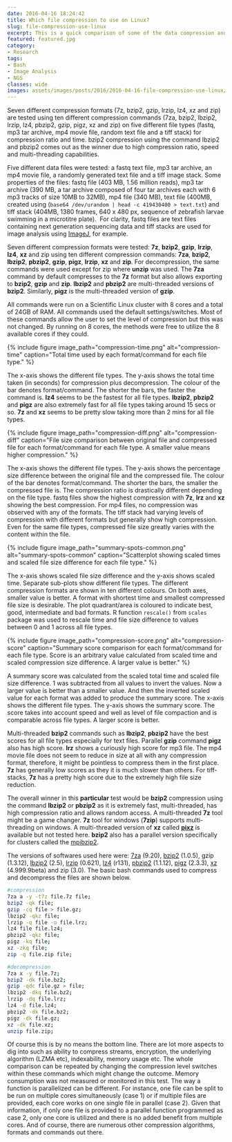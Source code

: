 ```yaml
---
date: 2016-04-16 18:24:42
title: Which file compression to use on Linux?
slug: file-compression-use-linux
excerpt: This is a quick comparison of some of the data compression and decompression formats on Linux. The idea is to compare compression/decompression time and compression size difference using seven compression formats on five different file types.
featured: featured.jpg
category:
- Research
tags:
- Bash
- Image Analysis
- NGS
classes: wide
images: assets/images/posts/2016/2016-04-16-file-compression-use-linux/
---
```


Seven different compression formats (7z, bzip2, gzip, lrzip, lz4, xz and zip) are tested using ten different compression commands (7za, bzip2, lbzip2, lrzip, lz4, pbzip2, gzip, pigz, xz and zip) on five different file types (fastq, mp3 tar archive, mp4 movie file, random text file and a tiff stack) for compression ratio and time. bzip2 compression using the command lbzip2 and pbzip2 comes out as the winner due to high compression ratio, speed and multi-threading capabilities.

<!-- read more -->

Five different data files were tested: a fastq text file, mp3 tar archive, an mp4 movie file, a randomly generated text file and a tiff image stack. Some properties of the files: fastq file (403 MB, 1.56 million reads), mp3 tar archive (390 MB, a tar archive composed of four tar archives each with 6 mp3 tracks of size 10MB to 32MB), mp4 file (340 MB), text file (400MB, created using (`base64 /dev/urandom | head -c 419430400 > text.txt`) and tiff stack (404MB, 1380 frames, 640 x 480 px, sequence of zebrafish larvae swimming in a microtitre plate).  For clarity, fastq files are text files containing next generation sequencing data and tiff stacks are used for image analysis using [ImageJ](https://imagej.nih.gov/ij/), for example.

Seven different compression formats were tested: **7z**, **bzip2**, **gzip**, **lrzip**, **lz4**, **xz** and zip using ten different compression commands: **7za**, **bzip2**, **lbzip2**, **pbzip2**, **gzip**, **pigz**, **lrzip**, **xz** and **zip**. For decompression, the same commands were used except for zip where **unzip** was used. The **7za** command by default compresses to the **7z** format but also allows exporting to **bzip2**, **gzip** and **zip**. **lbzip2** and **pbzip2** are multi-threaded versions of **bzip2**. Similarly, **pigz** is the multi-threaded version of **gzip**.

All commands were run on a Scientific Linux cluster with 8 cores and a total of 24GB of RAM. All commands used the default settings/switches. Most of these commands allow the user to set the level of compression but this was not changed. By running on 8 cores, the methods were free to utilize the 8 available cores if they could.

{%
  include figure
  image_path="compression-time.png"
  alt="compression-time"
  caption="Total time used by each format/command for each file type."
%}

The x-axis shows the different file types. The y-axis shows the total time taken (in seconds) for compression plus decompression. The colour of the bar denotes format/command. The shorter the bars, the faster the command is. **lz4** seems to be the fastest for all file types. **lbzip2**, **pbzip2** and **pigz** are also extremely fast for all file types taking around 15 secs or so. **7z** and **xz** seems to be pretty slow taking more than 2 mins for all file types.

{%
  include figure
  image_path="compression-diff.png"
  alt="compression-diff"
  caption="File size comparison between original file and compressed file for each format/command for each file type. A smaller value means higher compression."
%}

The x-axis shows the different file types. The y-axis shows the percentage size difference between the original file and the compressed file. The colour of the bar denotes format/command. The shorter the bars, the smaller the compressed file is. The compression ratio is drastically different depending on the file type. fastq files show the highest compression with **7z**, **lrz** and **xz** showing the best compression. For mp4 files, no compression was observed with any of the formats. The tiff stack had varying levels of compression with different formats but generally show high compression. Even for the same file types, compressed file size greatly varies with the content within the file.

{%
  include figure
  image_path="summary-spots-common.png"
  alt="summary-spots-common"
  caption="Scatterplot showing scaled times and scaled file size difference for each file type."
%}

The x-axis shows scaled file size difference and the y-axis shows scaled time. Separate sub-plots show different file types. The different compression formats are shown in ten different colours. On both axes, smaller value is better. A format with shortest time and smallest compressed file size is desirable. The plot quadrant/area is coloured to indicate best, good, intermediate and bad formats. R function `rescale()` from `scales` package was used to rescale time and file size difference to values between 0 and 1 across all file types.

{%
  include figure
  image_path="compression-score.png"
  alt="compression-score"
  caption="Summary score comparison for each format/command for each file type. Score is an arbitrary value calculated from scaled time and scaled compression size difference. A larger value is better."
%}

A summary score was calculated from the scaled total time and scaled file size difference. 1 was subtracted from all values to invert the values. Now a larger value is better than a smaller value. And then the inverted scaled value for each format was added to produce the summary score. The x-axis shows the different file types. The y-axis shows the summary score. The score takes into account speed and well as level of file compaction and is comparable across file types. A larger score is better.

Multi-threaded **bzip2** commands such as **lbzip2**, **pbzip2** have the best scores for all file types especially for text files. Parallel **gzip** command **pigz** also has high score. **lrz** shows a curiously high score for mp3 file. The mp4 movie file does not seem to reduce in size at all with any compression format, therefore, it might be pointless to compress them in the first place. **7z** has generally low scores as they it is much slower than others. For tiff-stacks, **7z** has a pretty high score due to the extremely high file size reduction.

The overall winner in this **particular** test would be **bzip2** compression using the command **lbzip2** or **pbzip2** as it is extremely fast, multi-threaded, has high compression ratio and allows random access. A multi-threaded **7z** tool might be a game changer. **7z** tool for windows (**7zip**) supports multi-threading on windows. A multi-threaded version of **xz** called **[pixz](https://github.com/vasi/pixz)** is available but not tested here. **bzip2** also has a parallel version specifically for clusters called the [mpibzip2](http://compression.ca/mpibzip2/).

The versions of softwares used here were: [7za](http://www.7-zip.org/) (9.20), [bzip2](http://www.bzip.org/) (1.0.5), gzip (1.3.12), [lbzip2](http://lbzip2.org/) (2.5), [lrzip](https://github.com/ckolivas/lrzip) (0.621), [lz4](http://cyan4973.github.io/lz4/) (r131), [pbzip2](http://compression.ca/pbzip2/) (1.1.12), [pigz](http://zlib.net/pigz/) (2.3.3), [xz](http://tukaani.org/xz/) (4.999.9beta) and zip (3.0). The basic bash commands used to compress and decompress the files are shown below.

```bash
#compression
7za a -y -t7z file.7z file;
bzip2 -qk file;
gzip -cq file > file.gz;
lbzip2 -qkz file;
lrzip -q file -o file.lrz;
lz4 file file.lz4;
pbzip2 -qkz file;
pigz -kq file;
xz -zkq file;
zip -q file.zip file;

#decompression
7za x -y file.7z;
bzip2 -dk file.bz2;
gzip -qdc file.gz > file;
lbzip2 -dkq file.bz2;
lrzip -dq file.lrz;
lz4 -d file.lz4;
pbzip2 -dk file.bz2;
pigz -dk file.gz;
xz -dk file.xz;
unzip file.zip;
```

Of course this is by no means the bottom line. There are lot more aspects to dig into such as ability to compress streams, encryption, the underlying algorithm (LZMA etc), indexability, memory usage etc. The whole comparison can be repeated by changing the compression level switches within these commands which might change the outcome. Memory consumption was not measured or monitored in this test. The way a function is parallelized can be different. For instance, one file can be split to be run on multiple cores simultaneously (case 1) or if multiple files are provided, each core works on one single file in parallel (case 2). Given that information, if only one file is provided to a parallel function programmed as case 2, only one core is utilized and there is no added benefit from multiple cores. And of course, there are numerous other compression algorithms, formats and commands out there.

